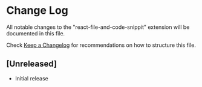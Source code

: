 # Change Log

All notable changes to the "react-file-and-code-snippit" extension will be documented in this file.

Check [Keep a Changelog](http://keepachangelog.com/) for recommendations on how to structure this file.

## [Unreleased]

- Initial release